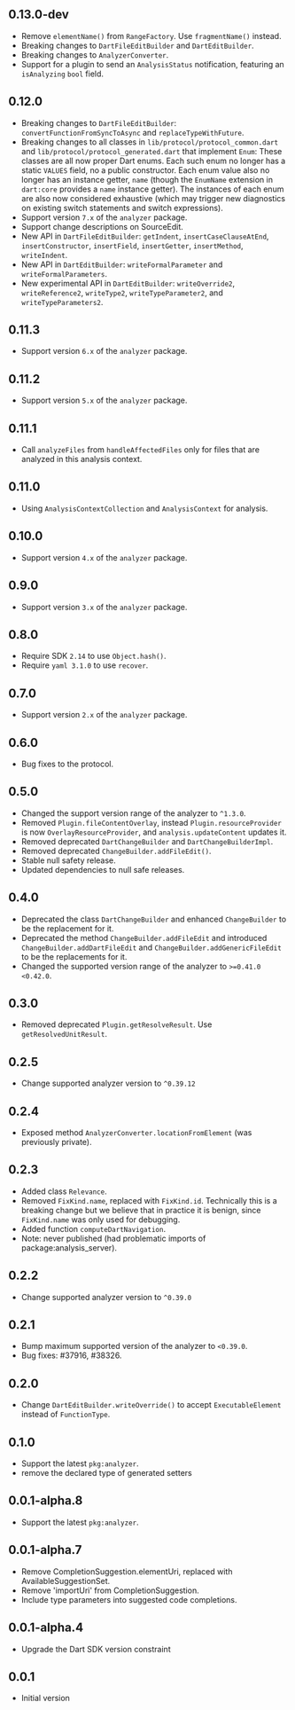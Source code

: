## 0.13.0-dev
- Remove `elementName()` from `RangeFactory`. Use `fragmentName()` instead.
- Breaking changes to `DartFileEditBuilder` and `DartEditBuilder`.
- Breaking changes to `AnalyzerConverter`.
- Support for a plugin to send an `AnalysisStatus` notification, featuring an
  `isAnalyzing` `bool` field.

## 0.12.0
- Breaking changes to `DartFileEditBuilder`: `convertFunctionFromSyncToAsync`
  and `replaceTypeWithFuture`.
- Breaking changes to all classes in `lib/protocol/protocol_common.dart` and
  `lib/protocol/protocol_generated.dart` that implement `Enum`: These classes
  are all now proper Dart enums. Each such enum no longer has a static `VALUES`
  field, no a public constructor. Each enum value also no longer has an
  instance getter, `name` (though the `EnumName` extension in `dart:core`
  provides a `name` instance getter). The instances of each enum are also now
  considered exhaustive (which may trigger new diagnostics on existing switch
  statements and switch expressions).
- Support version `7.x` of the `analyzer` package.
- Support change descriptions on SourceEdit.
- New API in `DartFileEditBuilder`: `getIndent`, `insertCaseClauseAtEnd`,
  `insertConstructor`, `insertField`, `insertGetter`, `insertMethod`,
  `writeIndent`.
- New API in `DartEditBuilder`: `writeFormalParameter` and
  `writeFormalParameters`.
- New experimental API in `DartEditBuilder`: `writeOverride2`,
  `writeReference2`, `writeType2`, `writeTypeParameter2`, and
  `writeTypeParameters2`.

## 0.11.3

- Support version `6.x` of the `analyzer` package.

## 0.11.2

- Support version `5.x` of the `analyzer` package.

## 0.11.1
- Call `analyzeFiles` from `handleAffectedFiles` only for files that are
  analyzed in this analysis context.

## 0.11.0
- Using `AnalysisContextCollection` and `AnalysisContext` for analysis.

## 0.10.0
- Support version `4.x` of the `analyzer` package.

## 0.9.0
- Support version `3.x` of the `analyzer` package.

## 0.8.0
- Require SDK `2.14` to use `Object.hash()`.
- Require `yaml 3.1.0` to use `recover`.

## 0.7.0
- Support version `2.x` of the `analyzer` package.

## 0.6.0
- Bug fixes to the protocol.

## 0.5.0
- Changed the support version range of the analyzer to `^1.3.0`.
- Removed `Plugin.fileContentOverlay`, instead `Plugin.resourceProvider` is
  now `OverlayResourceProvider`, and `analysis.updateContent` updates it.
- Removed deprecated `DartChangeBuilder` and `DartChangeBuilderImpl`.
- Removed deprecated `ChangeBuilder.addFileEdit()`.
- Stable null safety release.
- Updated dependencies to null safe releases.

## 0.4.0
- Deprecated the class `DartChangeBuilder` and enhanced `ChangeBuilder` to be
  the replacement for it.
- Deprecated the method `ChangeBuilder.addFileEdit` and introduced
  `ChangeBuilder.addDartFileEdit` and `ChangeBuilder.addGenericFileEdit` to be
  the replacements for it.
- Changed the supported version range of the analyzer to `>=0.41.0 <0.42.0`.

## 0.3.0
- Removed deprecated `Plugin.getResolveResult`. Use `getResolvedUnitResult`.

## 0.2.5
- Change supported analyzer version to `^0.39.12`

## 0.2.4
- Exposed method `AnalyzerConverter.locationFromElement` (was previously
  private).

## 0.2.3
- Added class `Relevance`.
- Removed `FixKind.name`, replaced with `FixKind.id`.  Technically this is a
  breaking change but we believe that in practice it is benign, since
  `FixKind.name` was only used for debugging.
- Added function `computeDartNavigation`.
- Note: never published (had problematic imports of package:analysis_server).

## 0.2.2
- Change supported analyzer version to `^0.39.0`

## 0.2.1
- Bump maximum supported version of the analyzer to `<0.39.0`.
- Bug fixes: #37916, #38326.

## 0.2.0
- Change `DartEditBuilder.writeOverride()` to accept `ExecutableElement`
  instead of `FunctionType`.

## 0.1.0

- Support the latest `pkg:analyzer`.
- remove the declared type of generated setters

## 0.0.1-alpha.8

- Support the latest `pkg:analyzer`.

## 0.0.1-alpha.7

- Remove CompletionSuggestion.elementUri, replaced with AvailableSuggestionSet.
- Remove 'importUri' from CompletionSuggestion.
- Include type parameters into suggested code completions.

## 0.0.1-alpha.4

- Upgrade the Dart SDK version constraint

## 0.0.1

- Initial version
